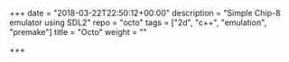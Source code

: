+++
date = "2018-03-22T22:50:12+00:00"
description = "Simple Chip-8 emulator using SDL2"
repo = "octo"
tags = ["2d", "c++", "emulation", "premake"]
title = "Octo"
weight = ""

+++
